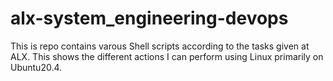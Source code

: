 # alx-system_engineering-devops
This is repo contains varous Shell scripts according to the tasks given at ALX.
This shows the different actions I can perform using Linux primarily on Ubuntu20.4.
